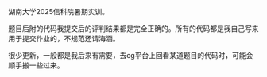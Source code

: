 湖南大学2025信科院暑期实训。

题目后附的代码我提交后的评判结果都是完全正确的。所有的代码都是我自己写来用于提交作业的，不规范还请海涵。

很少更新，一般都是我后来有需要，去cg平台上回看某道题目的代码时，可能会顺手搬一些过来。
